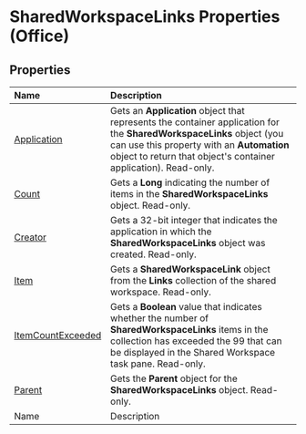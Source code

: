 
# SharedWorkspaceLinks Properties (Office)

## Properties



|**Name**|**Description**|
|:-----|:-----|
| [Application](b0e7ca4f-2608-a668-a319-b7bd0f1d9fe4.md)|Gets an  **Application** object that represents the container application for the **SharedWorkspaceLinks** object (you can use this property with an **Automation** object to return that object's container application). Read-only.|
| [Count](c3e490fe-7173-9046-5c7b-18f74a3a25b5.md)|Gets a  **Long** indicating the number of items in the **SharedWorkspaceLinks** object. Read-only.|
| [Creator](857d2a06-1572-19b7-ebae-6532937adad4.md)|Gets a 32-bit integer that indicates the application in which the  **SharedWorkspaceLinks** object was created. Read-only.|
| [Item](30338f6d-47e2-9adf-eec6-a08122e9654e.md)|Gets a  **SharedWorkspaceLink** object from the **Links** collection of the shared workspace. Read-only.|
| [ItemCountExceeded](53d5ab73-4d7a-7cf1-07d5-3dd5598fb1c5.md)|Gets a  **Boolean** value that indicates whether the number of **SharedWorkspaceLinks** items in the collection has exceeded the 99 that can be displayed in the Shared Workspace task pane. Read-only.|
| [Parent](4cedf89a-5de1-58ad-dd1c-d79ccc1c7acb.md)|Gets the  **Parent** object for the **SharedWorkspaceLinks** object. Read-only.|
|Name|Description|
